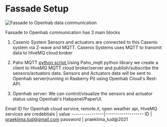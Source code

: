 # Fassade Setup
![Fassade to Openhab data communication](images/logo.jpeg)

Fassade to Openhab communication has 3 main blocks 
1. Casenio System
		Sensors and actuators are connected to this Casenio system via Z-wave and MQTT.
		Casenio Systems uses MQTT to transmit data to HiveMQ cloud broker 
2. Paho MQTT [python script ](https://github.com/Jaswanth1729/Praeklima_fassade/blob/main/Software_files/paho_mqtt.py)
		Using Paho_mqtt python library we create a client to HiveMQ MQTT cloud broker/server and publish/subscribe the sensors/actuators data.
		Sensors and Actuators data will be sent to Openhab server(running in Rasberry Pi) using Openhab Cloud's Rest-API.

3. Openhab server:
		We can control/visualize the sensors and actuator status using  Openhab's Habpanel/PaperUI. 	

Email ID for Openhab cloud service, remote.it, open weather api, HiveMQ services are 
credebtials 	|	value
----------------|-------------------
ID 		|	praeklima.tud@gmail.com
password	|	praeklima_tud@2021

